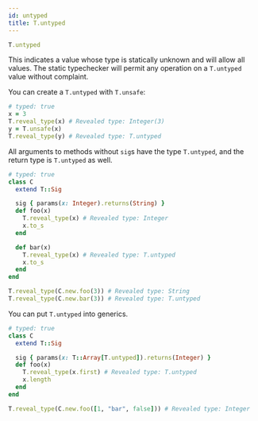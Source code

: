 ```yaml
---
id: untyped
title: T.untyped
---
```


```ruby
T.untyped
```

This indicates a value whose type is statically unknown and will allow all values. The static typechecker will permit
any operation on a `T.untyped` value without complaint.

You can create a `T.untyped` with `T.unsafe`:

```ruby
# typed: true
x = 3
T.reveal_type(x) # Revealed type: Integer(3)
y = T.unsafe(x)
T.reveal_type(y) # Revealed type: T.untyped
```

All arguments to methods without `sig`s have the type `T.untyped`, and the return type is `T.untyped` as well.

```ruby
# typed: true
class C
  extend T::Sig

  sig { params(x: Integer).returns(String) }
  def foo(x)
    T.reveal_type(x) # Revealed type: Integer
    x.to_s
  end

  def bar(x)
    T.reveal_type(x) # Revealed type: T.untyped
    x.to_s
  end
end

T.reveal_type(C.new.foo(3)) # Revealed type: String
T.reveal_type(C.new.bar(3)) # Revealed type: T.untyped
```

You can put `T.untyped` into generics.

```ruby
# typed: true
class C
  extend T::Sig

  sig { params(x: T::Array[T.untyped]).returns(Integer) }
  def foo(x)
    T.reveal_type(x.first) # Revealed type: T.untyped
    x.length
  end
end

T.reveal_type(C.new.foo([1, "bar", false])) # Revealed type: Integer
```
